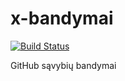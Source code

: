 # x-bandymai

[![Build Status](https://travis-ci.org/rmisev/x-bandymai.svg?branch=master)](https://travis-ci.org/rmisev/x-bandymai)

GitHub sąvybių bandymai
